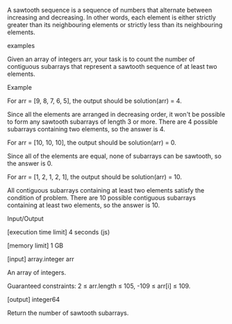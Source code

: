 A sawtooth sequence is a sequence of numbers that alternate between increasing and decreasing. In other words, each element is either strictly greater than its neighbouring elements or strictly less than its neighbouring elements.

examples

Given an array of integers arr, your task is to count the number of contiguous subarrays that represent a sawtooth sequence of at least two elements.

Example

For arr = [9, 8, 7, 6, 5], the output should be solution(arr) = 4.

Since all the elements are arranged in decreasing order, it won't be possible to form any sawtooth subarrays of length 3 or more. There are 4 possible subarrays containing two elements, so the answer is 4.

For arr = [10, 10, 10], the output should be solution(arr) = 0.

Since all of the elements are equal, none of subarrays can be sawtooth, so the answer is 0.

For arr = [1, 2, 1, 2, 1], the output should be solution(arr) = 10.

All contiguous subarrays containing at least two elements satisfy the condition of problem. There are 10 possible contiguous subarrays containing at least two elements, so the answer is 10.

Input/Output

[execution time limit] 4 seconds (js)

[memory limit] 1 GB

[input] array.integer arr

An array of integers.

Guaranteed constraints:
2 ≤ arr.length ≤ 105,
-109 ≤ arr[i] ≤ 109.

[output] integer64

Return the number of sawtooth subarrays.